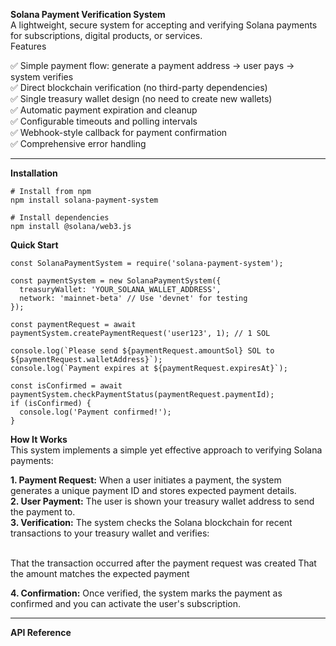 **Solana Payment Verification System**
<br>
A lightweight, secure system for accepting and verifying Solana payments for subscriptions, digital products, or services.
<br>
Features

✅ Simple payment flow: generate a payment address → user pays → system verifies
<br>
✅ Direct blockchain verification (no third-party dependencies)
<br>
✅ Single treasury wallet design (no need to create new wallets)
<br>
✅ Automatic payment expiration and cleanup
<br>
✅ Configurable timeouts and polling intervals
<br>
✅ Webhook-style callback for payment confirmation
<br>
✅ Comprehensive error handling
<br>

------------------------------------------------------------------------------------------------------------------------------

**Installation**

```
# Install from npm
npm install solana-payment-system

# Install dependencies
npm install @solana/web3.js
```

**Quick Start**

```
const SolanaPaymentSystem = require('solana-payment-system');

const paymentSystem = new SolanaPaymentSystem({
  treasuryWallet: 'YOUR_SOLANA_WALLET_ADDRESS',
  network: 'mainnet-beta' // Use 'devnet' for testing
});

const paymentRequest = await paymentSystem.createPaymentRequest('user123', 1); // 1 SOL

console.log(`Please send ${paymentRequest.amountSol} SOL to ${paymentRequest.walletAddress}`);
console.log(`Payment expires at ${paymentRequest.expiresAt}`);

const isConfirmed = await paymentSystem.checkPaymentStatus(paymentRequest.paymentId);
if (isConfirmed) {
  console.log('Payment confirmed!');
}
```

**How It Works**
<br>
This system implements a simple yet effective approach to verifying Solana payments:

**1. Payment Request:** When a user initiates a payment, the system generates a unique payment ID and stores expected payment details.
<br>
**2. User Payment:** The user is shown your treasury wallet address to send the payment to.
<br>
**3. Verification:** The system checks the Solana blockchain for recent transactions to your treasury wallet and verifies:\
<br>

That the transaction occurred after the payment request was created
That the amount matches the expected payment

**4. Confirmation:** Once verified, the system marks the payment as confirmed and you can activate the user's subscription.

------------------------------------------------------------------------------------------------------------------------------

**API Reference**
